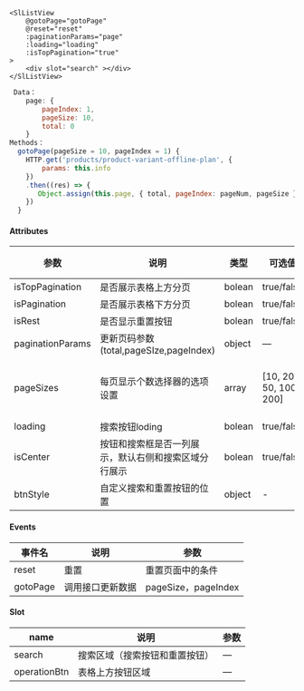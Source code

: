 ```vue
<SlListView 
    @gotoPage="gotoPage"
    @reset="reset"
    :paginationParams="page"
    :loading="loading"
    :isTopPagination="true"
>
    <div slot="search" ></div>
</SlListView>
```

```js
 Data：
    page: {
        pageIndex: 1,
        pageSize: 10,
        total: 0
    }
Methods：
  gotoPage(pageSize = 10, pageIndex = 1) {
    HTTP.get('products/product-variant-offline-plan', {
        params: this.info
    })
    .then((res) => {
       Object.assign(this.page, { total, pageIndex: pageNum, pageSize }) // 更新total, pageIndex, pageSize
    })
  }
```

#### Attributes

| 参数            | 说明                                                 | 类型   | 可选值                 | 默认值                 |
| --------------- | ---------------------------------------------------- | ------ | ---------------------- | ---------------------- |
| isTopPagination | 是否展示表格上方分页                                 | bolean | true/false             | false                  |
| isPagination    | 是否展示表格下方分页                                 | bolean | true/false             | true                   |
| isRest          | 是否显示重置按钮                                     | bolean | true/false             | true                   |
| paginationParams           |更新页码参数(total,pageSIze,pageIndex)| object | —                      | —                      |
| pageSizes       | 每页显示个数选择器的选项设置                         | array  | [10, 20, 50, 100, 200] | [10, 20, 50, 100, 200] |
| loading         | 搜索按钮loding                                       | bolean | true/false             | false                  |
| isCenter        | 按钮和搜索框是否一列展示，默认右侧和搜索区域分行展示 | bolean | true/false             | false                  |
| btnStyle        | 自定义搜索和重置按钮的位置                           | object | -                      | {}                     |

#### Events

| 事件名   | 说明             | 参数                |
| -------- | ---------------- | ------------------- |
| reset    | 重置             | 重置页面中的条件    |
| gotoPage | 调用接口更新数据 | pageSize，pageIndex |

####  Slot

| name         | 说明                           | 参数 |
| ------------ | ------------------------------ | ---- |
| search       | 搜索区域（搜索按钮和重置按钮） | —    |
| operationBtn | 表格上方按钮区域               | —    |

